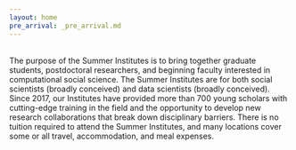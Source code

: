 ```yaml
---
layout: home
pre_arrival: _pre_arrival.md
---
```


<br>
The purpose of the Summer Institutes is to bring together graduate students, postdoctoral researchers, and beginning faculty interested in computational social science. The Summer Institutes are for both social scientists (broadly conceived) and data scientists (broadly conceived). Since 2017, our Institutes have provided more than 700 young scholars with cutting-edge training in the field and the opportunity to develop new research collaborations that break down disciplinary barriers. There is no tuition required to attend the Summer Institutes, and many locations cover some or all travel, accommodation, and meal expenses.

<!-- <a href="apply" class="link-dark-bg">Application Materials</a> are due Tuesday, February 25, 2020. -->
